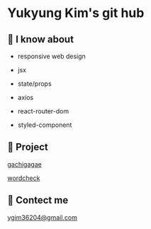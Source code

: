 Yukyung Kim's git hub
====  


📘 I know about 
----
 - responsive web design
 - jsx 
 - state/props

   
 - axios
 - react-router-dom
 - styled-component




📂 Project 
----
<a href="https://github.com/yukyung123/gachigagae"> gachigagae </a>

<a href="https://github.com/wordcheck/wordcheck-web"> wordcheck </a>



📧 Contect me 
----
ygim36204@gmail.com
